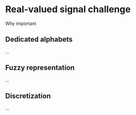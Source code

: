 # Real-valued signal challenge

Why important

## Dedicated alphabets
...

## Fuzzy representation
...

## Discretization
...
